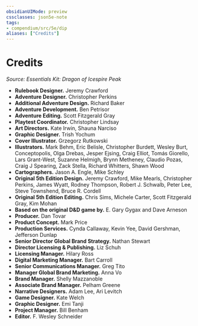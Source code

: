 ```yaml
---
obsidianUIMode: preview
cssclasses: json5e-note
tags:
- compendium/src/5e/dip
aliases: ["Credits"]
---
```

# Credits
*Source: Essentials Kit: Dragon of Icespire Peak* 

- **Rulebook Designer.** Jeremy Crawford  
- **Adventure Designer.** Christopher Perkins  
- **Additional Adventure Design.** Richard Baker  
- **Adventure Development.** Ben Petrisor  
- **Adventure Editing.** Scott Fitzgerald Gray  
- **Playtest Coordinator.** Christopher Lindsay  
- **Art Directors.** Kate Irwin, Shauna Narciso  
- **Graphic Designer.** Trish Yochum  
- **Cover Illustrator.** Grzegorz Rutkowski  
- **Illustrators.** Mark Behm, Eric Belisle, Christopher Burdett, Wesley Burt, Conceptopolis, Olga Drebas, Jesper Ejsing, Craig Elliot, Tomás Giorello, Lars Grant-West, Suzanne Helmigh, Brynn Metheney, Claudio Pozas, Craig J Spearing, Zack Stella, Richard Whitters, Shawn Wood  
- **Cartographers.** Jason A. Engle, Mike Schley  
- **Original 5th Edition Design.** Jeremy Crawford, Mike Mearls, Christopher Perkins, James Wyatt, Rodney Thompson, Robert J. Schwalb, Peter Lee, Steve Townshend, Bruce R. Cordell  
- **Original 5th Edition Editing.** Chris Sims, Michele Carter, Scott Fitzgerald Gray, Kim Mohan  
- **Based on the original D&D game by.** E. Gary Gygax and Dave Arneson  
- **Producer.** Dan Tovar  
- **Product Concept.** Mark Price  
- **Production Services.** Cynda Callaway, Kevin Yee, David Gershman, Jefferson Dunlap  
- **Senior Director Global Brand Strategy.** Nathan Stewart  
- **Director Licensing & Publishing.** Liz Schuh  
- **Licensing Manager.** Hilary Ross  
- **Digital Marketing Manager.** Bart Carroll  
- **Senior Communications Manager.** Greg Tito  
- **Manager Global Brand Marketing.** Anna Vo  
- **Brand Manager.** Shelly Mazzanoble  
- **Associate Brand Manager.** Pelham Greene  
- **Narrative Designers.** Adam Lee, Ari Levitch  
- **Game Designer.** Kate Welch  
- **Graphic Designer.** Emi Tanji  
- **Project Manager.** Bill Benham  
- **Editor.** F. Wesley Schneider